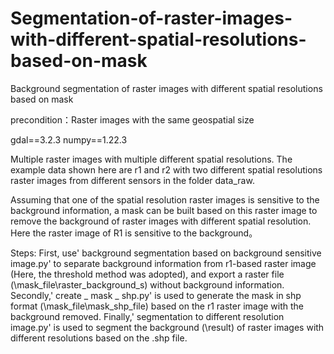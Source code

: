 # Segmentation-of-raster-images-with-different-spatial-resolutions-based-on-mask
Background segmentation of raster images with different spatial resolutions based on mask

precondition：Raster images with the same geospatial size

gdal==3.2.3 numpy==1.22.3

Multiple raster images with multiple different spatial resolutions. The example data shown here are r1 and r2 with two different spatial resolutions raster images from different sensors in the folder data_raw.

Assuming that one of the spatial resolution raster images is sensitive to the background information, a mask can be built based on this raster image to remove the background of raster images with different spatial resolution. Here the raster image of R1 is sensitive to the background。

Steps: First, use' background segmentation based on background sensitive image.py' to separate background information from r1-based raster image (Here, the threshold method was adopted), and export a raster file (\mask_file\raster_background_s) without background information. Secondly,' create _ mask _ shp.py' is used to generate the mask in shp format (\mask_file\mask_shp_file) based on the r1 raster image with the background removed. Finally,' segmentation to different resolution image.py' is used to segment the background (\result) of raster images with different resolutions based on the .shp file.
